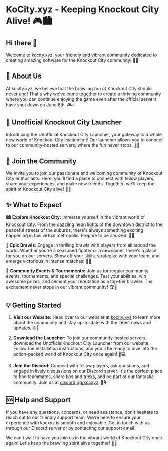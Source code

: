 # KoCity.xyz - Keeping Knockout City Alive! 🎮🏙️

## Hi there 👋

Welcome to kocity.xyz, your friendly and vibrant community dedicated to creating amazing software for the Knockout City community! 🎉🥳

## 🌟 About Us

At kocity.xyz, we believe that the brawling fun of Knockout City should never end! That's why we've come together to create a thriving community where you can continue enjoying the game even after the official servers have shut down on June 6th. 🎮💥

## 🚀 Unofficial Knockout City Launcher

Introducing the Unofficial Knockout City Launcher, your gateway to a whole new world of Knockout City excitement! Our launcher allows you to connect to our community-hosted servers, where the fun never stops. 🚀🌟

## 🤝 Join the Community

We invite you to join our passionate and welcoming community of Knockout City enthusiasts. Here, you'll find a place to connect with fellow players, share your experiences, and make new friends. Together, we'll keep the spirit of Knockout City alive! 💪🤝

## ✨ What to Expect

🏙️ **Explore Knockout City:** Immerse yourself in the vibrant world of Knockout City. From the dazzling neon lights of the downtown district to the peaceful streets of the suburbs, there's always something exciting happening in this virtual metropolis. Prepare to be amazed! 🌆✨

🤼 **Epic Brawls:** Engage in thrilling brawls with players from all around the world. Whether you're a seasoned fighter or a newcomer, there's a place for you on our servers. Show off your skills, strategize with your team, and emerge victorious in intense matches! 👊🔥

🎉 **Community Events & Tournaments:** Join us for regular community events, tournaments, and special challenges. Test your abilities, win awesome prizes, and cement your reputation as a top-tier brawler. The excitement never stops in our vibrant community! 🏆🎁

## 💡 Getting Started

1. **Visit our Website:** Head over to our website at [kocity.xyz](https://kocity.xyz/) to learn more about the community and stay up-to-date with the latest news and updates. 🌐📰

2. **Download the Launcher:** To join our community-hosted servers, download the UnofficialKnockout City Launcher from our website. Follow the installation instructions, and you'll be ready to dive into the action-packed world of Knockout City once again! 🚀💻

3. **Join the Discord:** Connect with fellow players, ask questions, and engage in lively discussions on our Discord server. It's the perfect place to find teammates, share tips and tricks, and be part of our fantastic community. Join us at [discord.gg/kocxyz](https://discord.gg/kocxyz). 💬🎙️

## 🆘 Help and Support

If you have any questions, concerns, or need assistance, don't hesitate to reach out to our friendly support team. We're here to ensure your experience with kocxyz is smooth and enjoyable. Get in touch with us through our Discord server or by contacting our support email.

We can't wait to have you join us in the vibrant world of Knockout City once again! Let's keep the brawling spirit alive together! 🥊🎉
